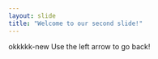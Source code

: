 ```yaml
---
layout: slide
title: "Welcome to our second slide!"
---
```

okkkkk-new
Use the left arrow to go back!
